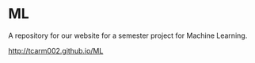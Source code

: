 # ML

A repository for our website for a semester project for Machine Learning. 

http://tcarm002.github.io/ML
